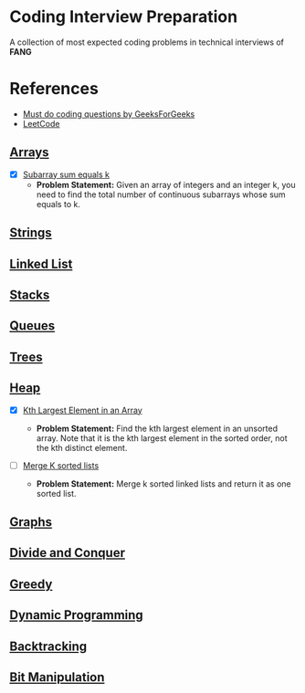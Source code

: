 # Coding Interview Preparation

A collection of most expected coding problems in technical interviews of **FANG**

# References
- [Must do coding questions by GeeksForGeeks](https://www.geeksforgeeks.org/must-do-coding-questions-for-companies-like-amazon-microsoft-adobe/) 
- [LeetCode](https://leetcode.com/problemset/all/)

## [Arrays](https://leetcode.com/tag/array/)

- [x] [Subarray sum equals k](https://leetcode.com/problems/subarray-sum-equals-k/)
    - **Problem Statement:** Given an array of integers and an integer k, you need to find the total number of continuous subarrays whose sum equals to k.

## [Strings](https://leetcode.com/tag/string/)

## [Linked List](https://leetcode.com/tag/linked-list/)

## [Stacks](https://leetcode.com/tag/stack/)

## [Queues](https://leetcode.com/tag/queue/)

## [Trees](https://leetcode.com/tag/tree/)

## [Heap](https://leetcode.com/tag/heap/)

- [x] [Kth Largest Element in an Array](https://leetcode.com/problems/kth-largest-element-in-an-array/)
    - **Problem Statement:** Find the kth largest element in an unsorted array. Note that it is the kth largest element in the sorted order, not the kth distinct element.

- [ ] [Merge K sorted lists](https://leetcode.com/problems/merge-k-sorted-lists/)
    - **Problem Statement:** Merge k sorted linked lists and return it as one sorted list.

## [Graphs](https://leetcode.com/tag/graph/)
    
## [Divide and Conquer](https://leetcode.com/tag/divide-and-conquer/)

## [Greedy](https://leetcode.com/tag/greedy/)

## [Dynamic Programming](https://leetcode.com/tag/dynamic-programming/)

## [Backtracking](https://leetcode.com/tag/backtracking/)

## [Bit Manipulation](https://leetcode.com/tag/bit-manipulation/)
